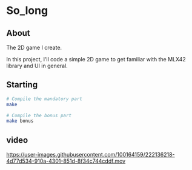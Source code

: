 # So_long

## About ##
The 2D game I create.

In this project, I'll code a simple 2D game to get familiar with the MLX42 library and UI in general. 

## Starting ##

```bash
# Compile the mandatory part
make

# Compile the bonus part
make bonus
```
## video ##
https://user-images.githubusercontent.com/100164159/222136218-4d77d534-910a-4301-851d-8f34c744cddf.mov
